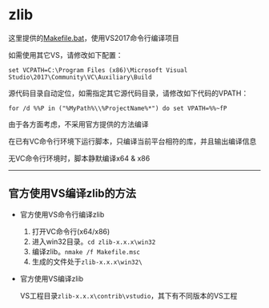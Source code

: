 ﻿# zlib

这里提供的[Makefile.bat](./Makefile.bat)，使用VS2017命令行编译项目

如需使用其它VS，请修改如下配置：

    set VCPATH=C:\Program Files (x86)\Microsoft Visual Studio\2017\Community\VC\Auxiliary\Build

源代码目录自动定位，如需指定其它源代码目录，请修改如下代码的VPATH：

    for /d %%P in ("%MyPath%\\%ProjectName%*") do set VPATH=%%~fP

由于各方面考虑，不采用官方提供的方法编译

在已有VC命令行环境下运行脚本，只编译当前平台相符的库，并且输出编译信息

无VC命令行环境时，脚本静默编译x64 & x86

---- ---- ---- ----

## 官方使用VS编译zlib的方法

- 官方使用VS命令行编译zlib

  1. 打开VC命令行(x64/x86)
  2. 进入win32目录。`cd zlib-x.x.x\win32`
  3. 编译zlib。`nmake /f Makefile.msc`
  4. 生成的文件处于`zlib-x.x.x\win32\`

- 官方使用VS编译zlib

  VS工程目录`zlib-x.x.x\contrib\vstudio`，其下有不同版本的VS工程
